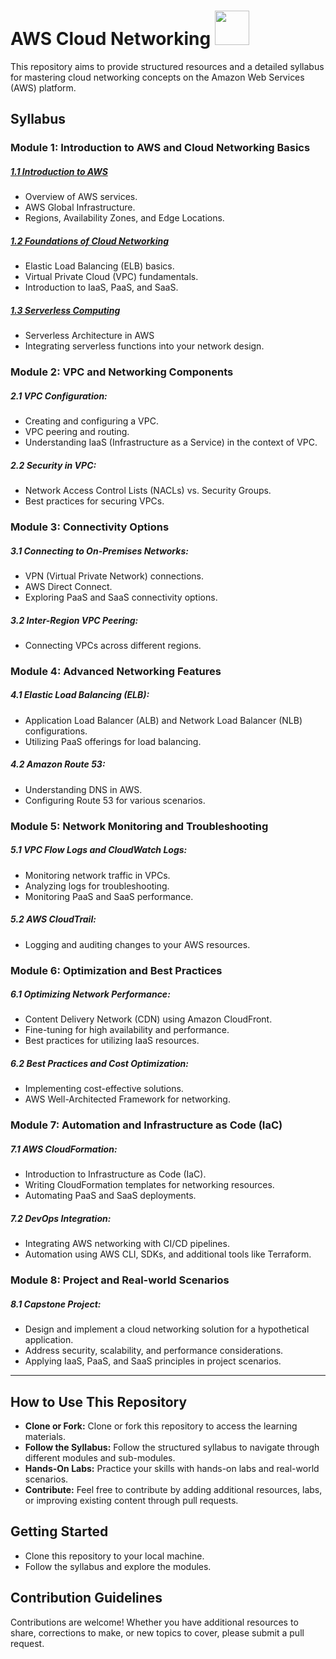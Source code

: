 # AWS Cloud Networking <img src="https://upload.wikimedia.org/wikipedia/commons/thumb/9/93/Amazon_Web_Services_Logo.svg/225px-Amazon_Web_Services_Logo.svg.png" width="55">

This repository aims to provide structured resources and a detailed syllabus for mastering cloud networking concepts on the Amazon Web Services (AWS) platform.

## Syllabus

### Module 1: Introduction to AWS and Cloud Networking Basics

##### [1.1 Introduction to AWS](./Module-1/1.1-Introduction_to-AWS.md)

- Overview of AWS services.
- AWS Global Infrastructure.
- Regions, Availability Zones, and Edge Locations.

##### [1.2 Foundations of Cloud Networking](./Module-1/1.2-Foundations-Cloud-Networking.md)

- Elastic Load Balancing (ELB) basics.
- Virtual Private Cloud (VPC) fundamentals.
- Introduction to IaaS, PaaS, and SaaS.

##### [1.3 Serverless Computing](./Module-1/1.3-Serverless-Computing.md)

- Serverless Architecture in AWS
- Integrating serverless functions into your network design.

### Module 2: VPC and Networking Components

##### 2.1 **VPC Configuration:**

- Creating and configuring a VPC.
- VPC peering and routing.
- Understanding IaaS (Infrastructure as a Service) in the context of VPC.

##### 2.2 **Security in VPC:**

- Network Access Control Lists (NACLs) vs. Security Groups.
- Best practices for securing VPCs.

### Module 3: Connectivity Options

##### 3.1 **Connecting to On-Premises Networks:**

- VPN (Virtual Private Network) connections.
- AWS Direct Connect.
- Exploring PaaS and SaaS connectivity options.

##### 3.2 **Inter-Region VPC Peering:**

- Connecting VPCs across different regions.

### Module 4: Advanced Networking Features

##### 4.1 **Elastic Load Balancing (ELB):**

- Application Load Balancer (ALB) and Network Load Balancer (NLB) configurations.
- Utilizing PaaS offerings for load balancing.

##### 4.2 **Amazon Route 53:**

- Understanding DNS in AWS.
- Configuring Route 53 for various scenarios.

### Module 5: Network Monitoring and Troubleshooting

##### 5.1 **VPC Flow Logs and CloudWatch Logs:**

- Monitoring network traffic in VPCs.
- Analyzing logs for troubleshooting.
- Monitoring PaaS and SaaS performance.

##### 5.2 **AWS CloudTrail:**

- Logging and auditing changes to your AWS resources.

### Module 6: Optimization and Best Practices

##### 6.1 **Optimizing Network Performance:**

- Content Delivery Network (CDN) using Amazon CloudFront.
- Fine-tuning for high availability and performance.
- Best practices for utilizing IaaS resources.

##### 6.2 **Best Practices and Cost Optimization:**

- Implementing cost-effective solutions.
- AWS Well-Architected Framework for networking.

### Module 7: Automation and Infrastructure as Code (IaC)

##### 7.1 **AWS CloudFormation:**

- Introduction to Infrastructure as Code (IaC).
- Writing CloudFormation templates for networking resources.
- Automating PaaS and SaaS deployments.

##### 7.2 **DevOps Integration:**

- Integrating AWS networking with CI/CD pipelines.
- Automation using AWS CLI, SDKs, and additional tools like Terraform.

### Module 8: Project and Real-world Scenarios

##### 8.1 **Capstone Project:**

- Design and implement a cloud networking solution for a hypothetical application.
- Address security, scalability, and performance considerations.
- Applying IaaS, PaaS, and SaaS principles in project scenarios.

---

## How to Use This Repository

- **Clone or Fork:** Clone or fork this repository to access the learning materials.
- **Follow the Syllabus:** Follow the structured syllabus to navigate through different modules and sub-modules.
- **Hands-On Labs:** Practice your skills with hands-on labs and real-world scenarios.
- **Contribute:** Feel free to contribute by adding additional resources, labs, or improving existing content through pull requests.

## Getting Started

- Clone this repository to your local machine.
- Follow the syllabus and explore the modules.

## Contribution Guidelines

Contributions are welcome! Whether you have additional resources to share, corrections to make, or new topics to cover, please submit a pull request.
